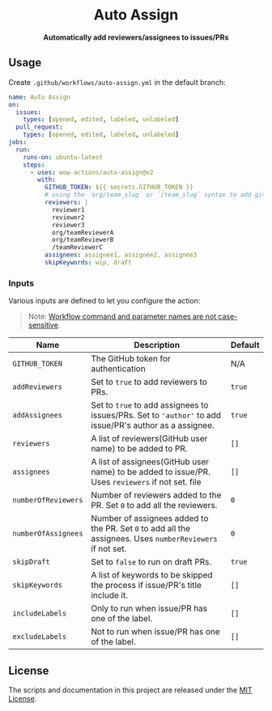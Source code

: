 <h1 align="center">Auto Assign</h1>
<p align="center"><strong>Automatically add reviewers/assignees to issues/PRs</strong></p>

## Usage

Create `.github/workflows/auto-assign.yml` in the default branch:

```yaml
name: Auto Assign
on:
  issues:
    types: [opened, edited, labeled, unlabeled]
  pull_request:
    types: [opened, edited, labeled, unlabeled]
jobs:
  run:
    runs-on: ubuntu-latest
    steps:
      - uses: wow-actions/auto-assign@v2
        with:
          GITHUB_TOKEN: ${{ secrets.GITHUB_TOKEN }}
          # using the `org/team_slug` or `/team_slug` syntax to add git team as reviewers
          reviewers: |
            reviewer1
            reviewer2
            reviewer3
            org/teamReviewerA
            org/teamReviewerB
            /teamReviewerC
          assignees: assignee1, assignee2, assignee3
          skipKeywords: wip, draft
```

### Inputs

Various inputs are defined to let you configure the action:

> Note: [Workflow command and parameter names are not case-sensitive](https://docs.github.com/en/free-pro-team@latest/actions/reference/workflow-commands-for-github-actions#about-workflow-commands).

| Name                | Description                                                                                               | Default |
|---------------------|-----------------------------------------------------------------------------------------------------------|---------|
| `GITHUB_TOKEN`      | The GitHub token for authentication                                                                       | N/A     |
| `addReviewers`      | Set to `true` to add reviewers to PRs.                                                                    | `true`  |
| `addAssignees`      | Set to `true` to add assignees to issues/PRs. Set to `'author'` to add issue/PR's author as a assignee.   | `true`  |
| `reviewers`         | A list of reviewers(GitHub user name) to be added to PR.                                                  | `[]`    |
| `assignees`         | A list of assignees(GitHub user name) to be added to issue/PR. Uses `reviewers` if not set.  file         | `[]`    |
| `numberOfReviewers` | Number of reviewers added to the PR. Set `0` to add all the reviewers.                                    | `0`     |
| `numberOfAssignees` | Number of assignees added to the PR. Set `0` to add all the assignees. Uses `numberReviewers` if not set. | `0`     |
| `skipDraft`         | Set to `false` to run on draft PRs.                                                                       | `true`  |
| `skipKeywords`      | A list of keywords to be skipped the process if issue/PR's title include it.                              | `[]`    |
| `includeLabels`     | Only to run when issue/PR has one of the label.                                                           | `[]`    |
| `excludeLabels`     | Not to run when issue/PR has one of the label.                                                            | `[]`    |


## License

The scripts and documentation in this project are released under the [MIT License](LICENSE).
